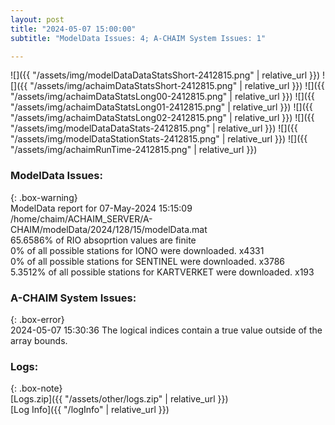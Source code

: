 ```yaml
---
layout: post
title: "2024-05-07 15:00:00"
subtitle: "ModelData Issues: 4; A-CHAIM System Issues: 1"

---
```


![]({{ "/assets/img/modelDataDataStatsShort-2412815.png" | relative_url }})
![]({{ "/assets/img/achaimDataStatsShort-2412815.png" | relative_url }})
![]({{ "/assets/img/achaimDataStatsLong00-2412815.png" | relative_url }})
![]({{ "/assets/img/achaimDataStatsLong01-2412815.png" | relative_url }})
![]({{ "/assets/img/achaimDataStatsLong02-2412815.png" | relative_url }})
![]({{ "/assets/img/modelDataDataStats-2412815.png" | relative_url }})
![]({{ "/assets/img/modelDataStationStats-2412815.png" | relative_url }})
![]({{ "/assets/img/achaimRunTime-2412815.png" | relative_url }})


### ModelData Issues:  
  
{: .box-warning}  
 ModelData report for 07-May-2024 15:15:09   
 /home/chaim/ACHAIM_SERVER/A-CHAIM/modelData/2024/128/15/modelData.mat   
 65.6586% of RIO absoprtion values are finite   
 0% of all possible stations for IONO were downloaded. x4331   
 0% of all possible stations for SENTINEL were downloaded. x3786   
 5.3512% of all possible stations for KARTVERKET were downloaded. x193   
  
### A-CHAIM System Issues:  
  
{: .box-error}  
2024-05-07 15:30:36 The logical indices contain a true value outside of the array bounds.  

### Logs:  
  
{: .box-note}  
[Logs.zip]({{ "/assets/other/logs.zip" | relative_url }})  
[Log Info]({{ "/logInfo" | relative_url }})  
